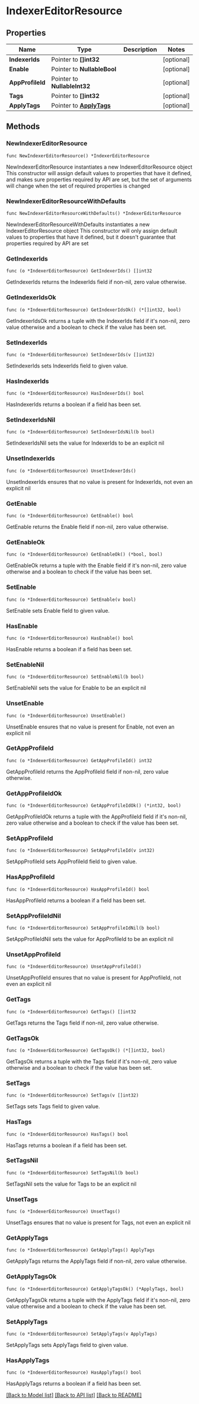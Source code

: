 # IndexerEditorResource

## Properties

Name | Type | Description | Notes
------------ | ------------- | ------------- | -------------
**IndexerIds** | Pointer to **[]int32** |  | [optional] 
**Enable** | Pointer to **NullableBool** |  | [optional] 
**AppProfileId** | Pointer to **NullableInt32** |  | [optional] 
**Tags** | Pointer to **[]int32** |  | [optional] 
**ApplyTags** | Pointer to [**ApplyTags**](ApplyTags.md) |  | [optional] 

## Methods

### NewIndexerEditorResource

`func NewIndexerEditorResource() *IndexerEditorResource`

NewIndexerEditorResource instantiates a new IndexerEditorResource object
This constructor will assign default values to properties that have it defined,
and makes sure properties required by API are set, but the set of arguments
will change when the set of required properties is changed

### NewIndexerEditorResourceWithDefaults

`func NewIndexerEditorResourceWithDefaults() *IndexerEditorResource`

NewIndexerEditorResourceWithDefaults instantiates a new IndexerEditorResource object
This constructor will only assign default values to properties that have it defined,
but it doesn't guarantee that properties required by API are set

### GetIndexerIds

`func (o *IndexerEditorResource) GetIndexerIds() []int32`

GetIndexerIds returns the IndexerIds field if non-nil, zero value otherwise.

### GetIndexerIdsOk

`func (o *IndexerEditorResource) GetIndexerIdsOk() (*[]int32, bool)`

GetIndexerIdsOk returns a tuple with the IndexerIds field if it's non-nil, zero value otherwise
and a boolean to check if the value has been set.

### SetIndexerIds

`func (o *IndexerEditorResource) SetIndexerIds(v []int32)`

SetIndexerIds sets IndexerIds field to given value.

### HasIndexerIds

`func (o *IndexerEditorResource) HasIndexerIds() bool`

HasIndexerIds returns a boolean if a field has been set.

### SetIndexerIdsNil

`func (o *IndexerEditorResource) SetIndexerIdsNil(b bool)`

 SetIndexerIdsNil sets the value for IndexerIds to be an explicit nil

### UnsetIndexerIds
`func (o *IndexerEditorResource) UnsetIndexerIds()`

UnsetIndexerIds ensures that no value is present for IndexerIds, not even an explicit nil
### GetEnable

`func (o *IndexerEditorResource) GetEnable() bool`

GetEnable returns the Enable field if non-nil, zero value otherwise.

### GetEnableOk

`func (o *IndexerEditorResource) GetEnableOk() (*bool, bool)`

GetEnableOk returns a tuple with the Enable field if it's non-nil, zero value otherwise
and a boolean to check if the value has been set.

### SetEnable

`func (o *IndexerEditorResource) SetEnable(v bool)`

SetEnable sets Enable field to given value.

### HasEnable

`func (o *IndexerEditorResource) HasEnable() bool`

HasEnable returns a boolean if a field has been set.

### SetEnableNil

`func (o *IndexerEditorResource) SetEnableNil(b bool)`

 SetEnableNil sets the value for Enable to be an explicit nil

### UnsetEnable
`func (o *IndexerEditorResource) UnsetEnable()`

UnsetEnable ensures that no value is present for Enable, not even an explicit nil
### GetAppProfileId

`func (o *IndexerEditorResource) GetAppProfileId() int32`

GetAppProfileId returns the AppProfileId field if non-nil, zero value otherwise.

### GetAppProfileIdOk

`func (o *IndexerEditorResource) GetAppProfileIdOk() (*int32, bool)`

GetAppProfileIdOk returns a tuple with the AppProfileId field if it's non-nil, zero value otherwise
and a boolean to check if the value has been set.

### SetAppProfileId

`func (o *IndexerEditorResource) SetAppProfileId(v int32)`

SetAppProfileId sets AppProfileId field to given value.

### HasAppProfileId

`func (o *IndexerEditorResource) HasAppProfileId() bool`

HasAppProfileId returns a boolean if a field has been set.

### SetAppProfileIdNil

`func (o *IndexerEditorResource) SetAppProfileIdNil(b bool)`

 SetAppProfileIdNil sets the value for AppProfileId to be an explicit nil

### UnsetAppProfileId
`func (o *IndexerEditorResource) UnsetAppProfileId()`

UnsetAppProfileId ensures that no value is present for AppProfileId, not even an explicit nil
### GetTags

`func (o *IndexerEditorResource) GetTags() []int32`

GetTags returns the Tags field if non-nil, zero value otherwise.

### GetTagsOk

`func (o *IndexerEditorResource) GetTagsOk() (*[]int32, bool)`

GetTagsOk returns a tuple with the Tags field if it's non-nil, zero value otherwise
and a boolean to check if the value has been set.

### SetTags

`func (o *IndexerEditorResource) SetTags(v []int32)`

SetTags sets Tags field to given value.

### HasTags

`func (o *IndexerEditorResource) HasTags() bool`

HasTags returns a boolean if a field has been set.

### SetTagsNil

`func (o *IndexerEditorResource) SetTagsNil(b bool)`

 SetTagsNil sets the value for Tags to be an explicit nil

### UnsetTags
`func (o *IndexerEditorResource) UnsetTags()`

UnsetTags ensures that no value is present for Tags, not even an explicit nil
### GetApplyTags

`func (o *IndexerEditorResource) GetApplyTags() ApplyTags`

GetApplyTags returns the ApplyTags field if non-nil, zero value otherwise.

### GetApplyTagsOk

`func (o *IndexerEditorResource) GetApplyTagsOk() (*ApplyTags, bool)`

GetApplyTagsOk returns a tuple with the ApplyTags field if it's non-nil, zero value otherwise
and a boolean to check if the value has been set.

### SetApplyTags

`func (o *IndexerEditorResource) SetApplyTags(v ApplyTags)`

SetApplyTags sets ApplyTags field to given value.

### HasApplyTags

`func (o *IndexerEditorResource) HasApplyTags() bool`

HasApplyTags returns a boolean if a field has been set.


[[Back to Model list]](../README.md#documentation-for-models) [[Back to API list]](../README.md#documentation-for-api-endpoints) [[Back to README]](../README.md)


